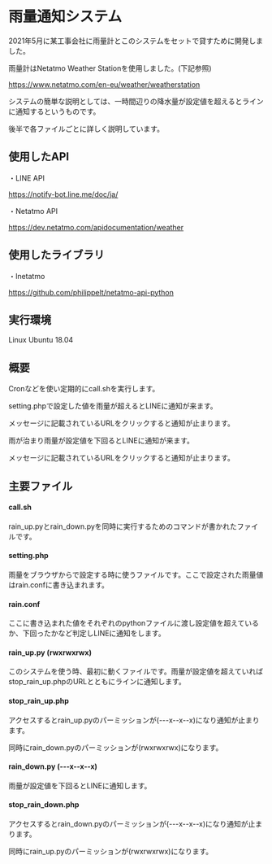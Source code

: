 # 雨量通知システム

2021年5月に某工事会社に雨量計とこのシステムをセットで貸すために開発しました。

雨量計はNetatmo Weather Stationを使用しました。(下記参照)

https://www.netatmo.com/en-eu/weather/weatherstation

システムの簡単な説明としては、一時間辺りの降水量が設定値を超えるとラインに通知するというものです。

後半で各ファイルごとに詳しく説明しています。



## 使用したAPI

・LINE API

https://notify-bot.line.me/doc/ja/

・Netatmo API

https://dev.netatmo.com/apidocumentation/weather

## 使用したライブラリ

・lnetatmo

https://github.com/philippelt/netatmo-api-python


## 実行環境

Linux Ubuntu 18.04

## 概要

Cronなどを使い定期的にcall.shを実行します。

setting.phpで設定した値を雨量が超えるとLINEに通知が来ます。

メッセージに記載されているURLをクリックすると通知が止まります。

雨が治まり雨量が設定値を下回るとLINEに通知が来ます。

メッセージに記載されているURLをクリックすると通知が止まります。

## 主要ファイル

#### call.sh

rain_up.pyとrain_down.pyを同時に実行するためのコマンドが書かれたファイルです。

#### setting.php

雨量をブラウザからで設定する時に使うファイルです。ここで設定された雨量値はrain.confに書き込まれます。

#### rain.conf

ここに書き込まれた値をそれぞれのpythonファイルに渡し設定値を超えているか、下回ったかなど判定しLINEに通知をします。

#### rain_up.py (rwxrwxrwx)
              
このシステムを使う時、最初に動くファイルです。雨量が設定値を超えていればstop_rain_up.phpのURLとともにラインに通知します。

#### stop_rain_up.php

アクセスするとrain_up.pyのパーミッションが(---x--x--x)になり通知が止まります。

同時にrain_down.pyのパーミッションが(rwxrwxrwx)になります。

#### rain_down.py (---x--x--x)

雨量が設定値を下回るとLINEに通知します。

#### stop_rain_down.php

アクセスするとrain_down.pyのパーミッションが(---x--x--x)になり通知が止まります。

同時にrain_up.pyのパーミッションが(rwxrwxrwx)になります。

